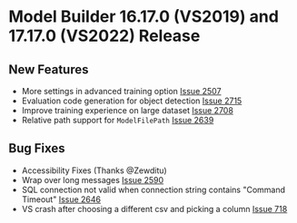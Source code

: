 # Model Builder 16.17.0 (VS2019) and 17.17.0 (VS2022) Release

## New Features
- More settings in advanced training option [Issue 2507](https://github.com/dotnet/machinelearning-modelbuilder/issues/2507)
- Evaluation code generation for object detection [Issue 2715](https://github.com/dotnet/machinelearning-modelbuilder/issues/2715)
- Improve training experience on large dataset [Issue 2708](https://github.com/dotnet/machinelearning-modelbuilder/issues/2708)
- Relative path support for `ModelFilePath` [Issue 2639](https://github.com/dotnet/machinelearning-modelbuilder/issues/2639)

## Bug Fixes
- Accessibility Fixes (Thanks @Zewditu)
- Wrap over long messages [Issue 2590](https://github.com/dotnet/machinelearning-modelbuilder/issues/2590)
- SQL connection not valid when connection string contains "Command Timeout" [Issue 2646](https://github.com/dotnet/machinelearning-modelbuilder/issues/2646)
- VS crash after choosing a different csv and picking a column [Issue 718](https://github.com/dotnet/machinelearning-modelbuilder/issues/2718)
